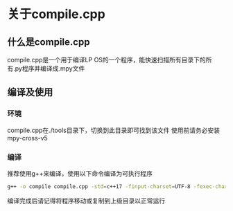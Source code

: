# 关于compile.cpp

## 什么是compile.cpp

compile.cpp是一个用于编译LP OS的一个程序，能快速扫描所有目录下的所有.py程序并编译成.mpy文件

## 编译及使用

### 环境

compile.cpp在./tools目录下，切换到此目录即可找到该文件
使用前请务必安装mpy-cross-v5

### 编译

推荐使用g++来编译，使用以下命令编译为可执行程序
```bash
g++ -o compile compile.cpp -std=c++17 -finput-charset=UTF-8 -fexec-charset=GBK
```

编译完成后请记得将程序移动或复制到上级目录以正常运行